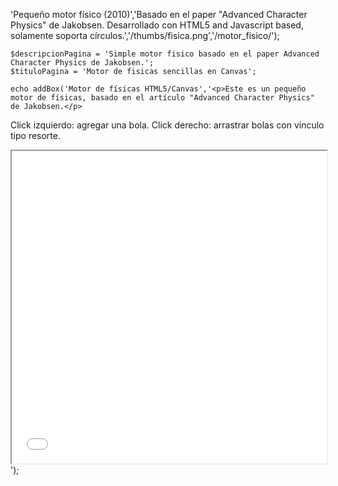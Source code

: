 'Pequeño motor físico (2010)','Basado en el paper "Advanced Character Physics" de Jakobsen. Desarrollado con HTML5 and Javascript based, solamente soporta círculos.','/thumbs/fisica.png','/motor_fisico/');

	$descripcionPagina = 'Simple motor fisico basado en el paper Advanced Character Physics de Jakobsen.';
	$tituloPagina = 'Motor de fisicas sencillas en Canvas';
	
	echo addBox('Motor de físicas HTML5/Canvas','<p>Este es un pequeño motor de físicas, basado en el artículo "Advanced Character Physics" de Jakobsen.</p>
<p>Click izquierdo: agregar una bola. Click derecho: arrastrar bolas con vínculo tipo resorte.</p>
<iframe src="/inc/spe/index.html" style="width:100%;height:500px;"></iframe>');

